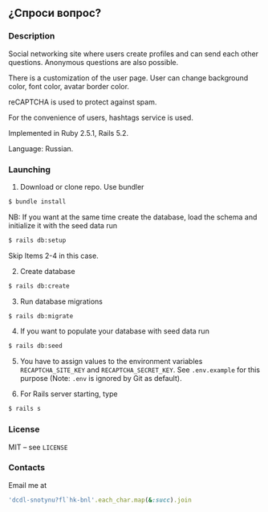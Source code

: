 ## ¿Спроси вопрос?

### Description

Social networking site where users create profiles and can send each other questions. Anonymous questions are also possible.

There is a customization of the user page. User can change background color, font color, avatar border color.

reCAPTCHA is used to protect against spam.

For the convenience of users, hashtags service is used.

Implemented in Ruby 2.5.1, Rails 5.2.

Language: Russian.

### Launching

1. Download or clone repo. Use bundler

```bash
$ bundle install
```

NB: If you want at the same time create the database, load the schema and initialize it with the seed data run

```bash
$ rails db:setup
```

Skip Items 2-4 in this case.

2. Create database

```bash
$ rails db:create
```

3. Run database migrations

```bash
$ rails db:migrate
```

4. If you want to populate your database with seed data run

```bash
$ rails db:seed
```

5. You have to assign values to the environment variables `RECAPTCHA_SITE_KEY` and `RECAPTCHA_SECRET_KEY`. See `.env.example` for this purpose (Note: `.env` is ignored by Git as default).

6. For Rails server starting, type

```bash
$ rails s
```

### License

MIT – see `LICENSE`

### Contacts

Email me at

```rb
'dcdl-snotynu?fl`hk-bnl'.each_char.map(&:succ).join
```
